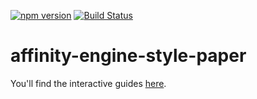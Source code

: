 [![npm version](https://badge.fury.io/js/affinity-engine-style-paper.svg)](https://badge.fury.io/js/affinity-engine-style-paper)
[![Build Status](https://travis-ci.org/affinity-engine/affinity-engine-style-paper.svg?branch=master)](https://travis-ci.org/affinity-engine/affinity-engine-style-paper)

# affinity-engine-style-paper

You'll find the interactive guides [here](http://www.affinityengine.org/#/api/styles/paper).

